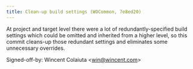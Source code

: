```yaml
---
title: Clean-up build settings (WOCommon, 7e8ed20)
---
```


At project and target level there were a lot of redundantly-specified build settings which could be omitted and inherited from a higher level, so this commit cleans-up those redundant settings and eliminates some unnecessary overrides.

Signed-off-by: Wincent Colaiuta &lt;win@wincent.com&gt;
